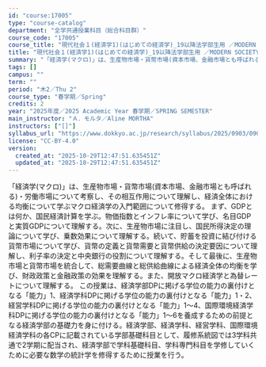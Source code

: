 ```yaml
---
id: "course:17005"
type: "course-catalog"
department: "全学共通授業科目（総合科目群）"
course_code: "17005"
course_title: "現代社会１(経済学1)(はじめての経済学)_19以降法学部生用 ／MODERN SOCIETY1(ECONOMICS 1)(ECONOMICS FOR BEGINNERS)"
title: "現代社会１(経済学1)(はじめての経済学)_19以降法学部生用 ／MODERN SOCIETY1(ECONOMICS 1)(ECONOMICS FOR BEGINNERS)"
summary: "「経済学(マクロ)」は、生産物市場・貨幣市場(資本市場、金融市場とも呼ばれる)・労働市場について考察し、その相互作用について理解し、経済全体における均衡について学ぶマクロ経済学の入門範囲について修得する。 まず、GDPとは何か、国民経済計算…"
tags: []
campus: ""
term: ""
period: "木2／Thu 2"
course_type: "春学期／Spring"
credits: 2
year: "2025年度／2025 Academic Year 春学期／SPRING SEMESTER"
main_instructor: "Ａ．モルタ／Aline MORTHA"
instructors: ["[]"]
syllabus_url: "https://www.dokkyo.ac.jp/research/syllabus/2025/0903/0903_17005_ja_JP.html"
license: "CC-BY-4.0"
version:
  created_at: "2025-10-29T12:47:51.635451Z"
  updated_at: "2025-10-29T12:47:51.635451Z"
---
```

「経済学(マクロ)」は、生産物市場・貨幣市場(資本市場、金融市場とも呼ばれる)・労働市場について考察し、その相互作用について理解し、経済全体における均衡について学ぶマクロ経済学の入門範囲について修得する。 まず、GDPとは何か、国民経済計算を学ぶ。物価指数とインフレ率について学び、名目GDPと実質GDPについて理解する。次に、生産物市場に注目し、国民所得決定の理論について学び、乗数効果について理解する。続いて、貯蓄を投資に結び付ける貨幣市場について学び、貨幣の定義と貨幣需要と貨幣供給の決定要因について理解し、利子率の決定と中央銀行の役割について理解する。そして最後に、生産物市場と貨幣市場を統合して、総需要曲線と総供給曲線による経済全体の均衡を学び、財政政策と金融政策の効果を理解する。また、開放マクロ経済学と為替レートについて理解する。 この授業は、経済学部DPに掲げる学位の能力の裏付けとなる「能力」1、経済学科DPに掲げる学位の能力の裏付けとなる「能力」1・2、経営学科DPに掲げる学位の能力の裏付けとなる「能力」1～4、国際環境経済学科DPに掲げる学位の能力の裏付けとなる「能力」1～6を養成するための前提となる経済学部の基礎力を身に付ける。経済学部、経済学科、経営学科、国際環境経済学科の各CPに記載されている学部基礎科目として、履修系統図では3学科共通で2学期に配当され、経済学部で学科基礎科目、学科専門科目を学修していくために必要な数学の統計学を修得するために授業を行う。
